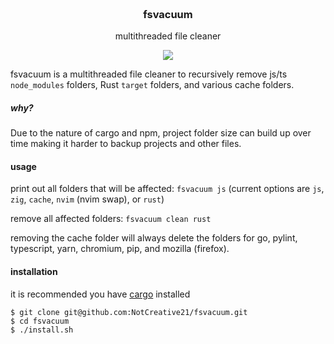 <h3 align="center">
	<br>
	fsvacuum
	<br>
</h3>

<p align="center">multithreaded file cleaner</p>

<p align="center">
	<a href="./LICENSE"><img src="https://img.shields.io/badge/license-MIT-blue.svg"></a>
</p>

fsvacuum is a multithreaded file cleaner to recursively remove js/ts `node_modules` folders, Rust `target` folders, and various cache folders.

##### why?

Due to the nature of cargo and npm, project folder size can build up over time making it harder to backup projects and other files. 

#### usage
print out all folders that will be affected: `fsvacuum js` (current options are `js`, `zig`, `cache`, `nvim` (nvim swap), or `rust`)

remove all affected folders: `fsvacuum clean rust` 

removing the cache folder will always delete the folders for go, pylint, typescript, yarn, chromium, pip, and mozilla (firefox). 

#### installation

it is recommended you have [cargo](https://doc.rust-lang.org/cargo/getting-started/installation.html) installed

```
$ git clone git@github.com:NotCreative21/fsvacuum.git
$ cd fsvacuum
$ ./install.sh
```
